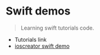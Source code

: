 # Swift demos

> Learning swift tutorials code.

- Tutorials link
 - [ioscreator swift demo](https://github.com/ioscreator/ioscreator)
